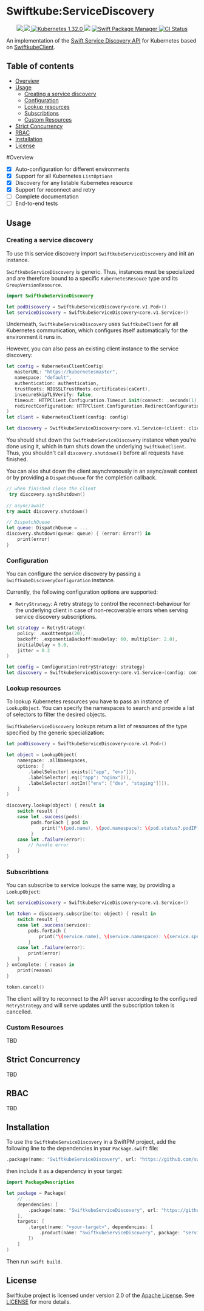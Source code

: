 # Swiftkube:ServiceDiscovery

<p align="center">
	<a href="https://swiftpackageindex.com/swiftkube/client">
		<img src="https://img.shields.io/endpoint?url=https%3A%2F%2Fswiftpackageindex.com%2Fapi%2Fpackages%2Fswiftkube%2Fservicediscovery%2Fbadge%3Ftype%3Dswift-versions"/>
	</a>
	<a href="https://swiftpackageindex.com/swiftkube/client">
		<img src="https://img.shields.io/endpoint?url=https%3A%2F%2Fswiftpackageindex.com%2Fapi%2Fpackages%2Fswiftkube%2Fservicediscovery%2Fbadge%3Ftype%3Dplatforms"/>
	</a>
	<a href="https://kubernetes.io/docs/reference/generated/kubernetes-api/v1.32/">
		<img src="https://img.shields.io/badge/Kubernetes-1.32.0-blue.svg" alt="Kubernetes 1.32.0"/>
	</a>
	<img src="https://img.shields.io/badge/SwiftkubeClient-0.22.0-blue.svg" />
	<a href="https://swift.org/package-manager">
		<img src="https://img.shields.io/badge/swiftpm-compatible-brightgreen.svg?style=flat" alt="Swift Package Manager" />
	</a>
	<a href="https://github.com/swiftkube/servicediscovery/actions">
		<img src="https://github.com/swiftkube/servicediscovery/workflows/swiftkube-servicediscovery-ci/badge.svg" alt="CI Status">
	</a>
</p>

An implementation of the [Swift Service Discovery API](https://github.com/apple/swift-service-discovery) for 
Kubernetes based on [SwiftkubeClient](https://github.com/swiftkube/client).  

## Table of contents

* [Overview](#overview)
* [Usage](#usage)
  * [Creating a service discovery](#creating-a-service-discovery)
  * [Configuration](#Configuration)
  * [Lookup resources](#lookup-resources)
  * [Subscribtions](#subscriptions)
  * [Custom Resources](#custom-resources)
* [Strict Concurrency](#strict-concurrency)
* [RBAC](#rbac)
* [Installation](#installation)
* [License](#license)

#Overview

- [x] Auto-configuration for different environments 
- [x] Support for all Kubernetes `ListOptions`
- [x] Discovery for any listable Kubernetes resource
- [x] Support for reconnect and retry
- [ ] Complete documentation
- [ ] End-to-end tests

## Usage

### Creating a service discovery

To use this service discovery import `SwiftkubeServiceDiscovery` and init an instance.

`SwiftkubeServiceDiscovery` is generic. Thus, instances must be specialized and are therefore bound to
a specific `KubernetesResouce` type and its `GroupVersionResource`.

```swift
import SwiftkubeServiceDiscovery

let podDiscovery = SwiftkubeServiceDiscovery<core.v1.Pod>()
let serviceDiscovery = SwiftkubeServiceDiscovery<core.v1.Service>()
```

Underneath, `SwiftkubeServiceDiscovery` uses `SwiftkubeClient` for all Kubernetes communication, which configures 
itself automatically for the environment it runs in.

However, you can also pass an existing client instance to the service discovery:

```swift
let config = KubernetesClientConfig(
   masterURL: "https://kubernetesmaster",
   namespace: "default",
   authentication: authentication,
   trustRoots: NIOSSLTrustRoots.certificates(caCert),
   insecureSkipTLSVerify: false,
   timeout: HTTPClient.Configuration.Timeout.init(connect: .seconds(1), read: .seconds(10)),
   redirectConfiguration: HTTPClient.Configuration.RedirectConfiguration.follow(max: 5, allowCycles: false)
)
let client = KubernetesClient(config: config)

let discovery = SwiftkubeServiceDiscovery<core.v1.Service>(client: client)
```

You should shut down the `SwiftkubeServiceDiscovery` instance when you're done using it, which in turn shuts down the 
underlying `SwiftkubeClient`. Thus, you shouldn't call `discovery.shutdown()` before all requests have finished.

You can also shut down the client asynchronously in an async/await context or by providing a `DispatchQueue` for the 
completion callback.

```swift
// when finished close the client
 try discovery.syncShutdown()
 
// async/await
try await discovery.shutdown()

// DispatchQueue
let queue: DispatchQueue = ...
discovery.shutdown(queue: queue) { (error: Error?) in 
    print(error)
}
```

### Configuration

You can configure the service discovery by passing a `SwiftkubeDiscoveryConfiguration` instance.

Currently, the following configuration options are supported:

- `RetryStrategy`: A retry strategy to control the reconnect-behaviour for the underlying client in case of 
non-recoverable errors when serving service discovery subscriptions.

```swift
let strategy = RetryStrategy(
    policy: .maxAttemtps(20),
    backoff: .exponentiaBackoff(maxDelay: 60, multiplier: 2.0),
    initialDelay = 5.0,
    jitter = 0.2
)

let config = Configuration(retryStrategy: strategy)
let discovery = SwiftkubeServiceDiscovery<core.v1.Service>(config: config)
```

### Lookup resources

To lookup Kubernetes resources you have to pass an instance of `LookupObject`. You can specify the namespaces to 
search and provide a list of selectors to filter the desired objects.

`SwiftkubeServiceDiscovery` lookups return a list of resources of the type specified by the generic specialization:

```swift
let podDiscovery = SwiftkubeServiceDiscovery<core.v1.Pod>()

let object = LookupObject(
    namespace: .allNamespaces,
    options: [
        .labelSelector(.exists(["app", "env"])),
        .labelSelector(.eq(["app": "nginx"])),
        .labelSelector(.notIn(["env": ["dev", "staging"]])),    
    ]
)

discovery.lookup(object) { result in
    switch result {
    case let .success(pods):
         pods.forEach { pod in
             print("\(pod.name), \(pod.namespace): \(pod.status?.podIP)")
         }
    case let .failure(error):
        // handle error
    }
}
```

### Subscribtions

You can subscribe to service lookups the same way, by providing a `LookupObject`:

```swift
let serviceDiscovery = SwiftkubeServiceDiscovery<core.v1.Service>()

let token = discovery.subscribe(to: object) { result in
    switch result {
    case let .success(service):
        pods.forEach {
            print("\(service.name), \(service.namespace): \(service.spec?.ports)")
        }
    case let .failure(error):
        print(error)
    }
} onComplete: { reason in
    print(reason)
}

token.cancel()
```

The client will try to reconnect to the API server according to the configured `RetryStrategy` and will serve updates
until the subscription token is cancelled.

### Custom Resources

TBD

## Strict Concurrency

TBD

## RBAC

TBD

## Installation

To use the `SwiftkubeServiceDiscovery` in a SwiftPM project, add the following line to the dependencies in your `Package.swift` file:

```swift
.package(name: "SwiftkubeServiceDiscovery", url: "https://github.com/swiftkube/servicediscovery.git", from: "0.3.0")
```

then include it as a dependency in your target:

```swift
import PackageDescription

let package = Package(
    // ...
    dependencies: [
        .package(name: "SwiftkubeServiceDiscovery", url: "https://github.com/swiftkube/servicediscovery.git", from: "0.2.0")
    ],
    targets: [
        .target(name: "<your-target>", dependencies: [
            .product(name: "SwiftkubeServiceDiscovery", package: "servicediscovery"),
        ])
    ]
)
```

Then run `swift build`.

## License

Swiftkube project is licensed under version 2.0 of the [Apache License](https://www.apache.org/licenses/LICENSE-2.0).
See [LICENSE](./LICENSE) for more details.
